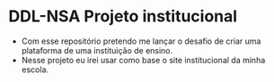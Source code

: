 # DDL-NSA Projeto institucional

- Com esse repositório pretendo me lançar o desafio de criar uma plataforma de uma instituição de ensino.
- Nesse projeto eu irei usar como base o site institucional da minha escola.
